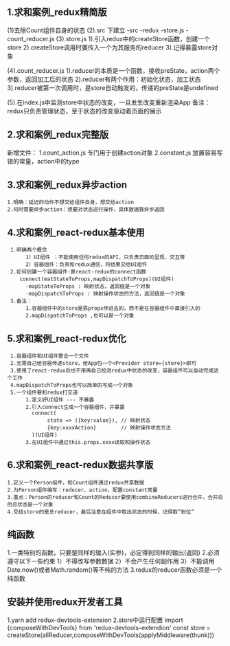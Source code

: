 ## 1.求和案例_redux精简版

  (1)去除Count组件自身的状态
  (2).src 下建立
       -src 
         -redux
           -store.js
           -count_reducer.js
  (3).store.js
       1).引入redux中的createStore函数，创建一个store
       2).createStore调用时要传入一个为其服务的reducer
       3).记得暴露store对象

  (4).count_reducer.js
       1).reducer的本质是一个函数，接收preState，action两个参数，返回加工后的状态
       2).reducer有两个作用：初始化状态，加工状态
       3).reducer被第一次调用时，是store自动触发的，传递的preState是undefined

  (5).在index.js中监测store中状态的改变，一旦发生改变重新渲染App
  备注：redux只负责管理状态，至于状态的改变驱动着页面的展示

## 2.求和案例_redux完整版
   新增文件：
     1.count_action.js 专门用于创建action对象
     2.constant.js 放置容易写错的常量，action中的type

## 3.求和案例_redux异步action
    1.明确：延迟的动作不想交给组件自身，想交给action
    2.何时需要异步action：想要对状态进行操作，具体数据靠异步返回
    
## 4.求和案例_react-redux基本使用
     1.明确两个概念
          1）UI组件 ：不能使用任何redux的API，只负责页面的呈现、交互等
          2）容器组件：负责和redux通信，将结果交给UI组件
     2.如何创建一个容器组件-靠react-redux的connect函数
        connect(matStateToProps,mapDispatchToProps)(UI组件)
          -mapStateToProps : 映射状态，返回值是一个对象
          -mapDispatchToProps : 映射操作状态的方法，返回值是一个对象
     3.备注：
          1.容器组件中的store是靠props传进去的，而不是在容器组件中直接引入的
          2.mapDispatchToProps ,也可以是一个对象


## 5.求和案例_react-redux优化

     1.容器组件和UI组件整合一个文件
     2.无需自己给容器传递store，给App包一个<Provider store={store}>即可
     3.使用了react-redux后也不用再自己检测redux中状态的改变，容器组件可以自动完成这个工作
     4.mapDispatchToProps也可以简单的写成一个对象
     5.一个组件要和redux打交道
          1.定义好UI组件 --- 不暴露
          2.引入connect生成一个容器组件，并暴露
            connect(
                 state => ({key:value}), // 映射状态
                 {key:xxxxAction}        // 映射操作状态方法
            )(UI组件)
          3.在UI组件中通过this.props.xxxx读取和操作状态

## 6.求和案例_react-redux数据共享版

    1.定义一个Person组件，和Count组件通过redux共享数据
    2.为Person组件编写：reducer、action，配置constant常量
    3.重点：Person的reducer和Count的Reducer要使用combineReducers进行合并，合并后的总状态是一个对象
    4.交给store的是总reducer，最后注意在组件中取出状态的时候，记得取“到位”

## 纯函数
   1.一类特别的函数，只要是同样的输入(实参)，必定得到同样的输出(返回)
   2.必须遵守以下一些约束
      1）不得改写参数数据
      2）不会产生任何副作用
      3）不能调用Date.now()或者Math.random()等不纯的方法
   3.redux的reducer函数必须是一个纯函数

## 安装并使用redux开发者工具
   1.yarn add redux-devtools-extension
   2.store中运行配置
     import {composeWithDevTools} from 'redux-devtools-extendion'
     const store = createStore(allReducer,composeWithDevTools(applyMiddleware(thunk)))

   